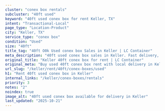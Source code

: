 ```yaml
---
cluster: "conex box rentals"
subcluster: "40ft used"
keyword: "40ft used conex box for rent Keller, TX"
intent: "Transactional-Local"
page_type: "Location-Product"
city: "Keller, TX"
service_type: "conex box"
condition: "Used"
size: "40ft"
title_tag: "40ft O0k Used conex box Sales in Keller | LC Container"
meta_description: "40ft used conex box sales in Keller. Fast delivery, competitive pricing. Serving conex boxes area. Quote ID: 7AD. Call (214) 524-4168 for your free quote today."
original_title: "Keller 40ft conex box for rent | LC Container"
original_meta: "Buy used 40ft conex box rent with local delivery in Keller, TX. LC Container — local Since 2003. Request a fast quote today."
url_slug: "/keller/rent/40ft/conex-boxes/used"
h1: "Rent 40ft used conex box in Keller"
internal_links: "/keller/conex-boxes/rentals"
priority: 3
notes: "2"
noindex: true
image_alt: "40ft used conex box available for delivery in Keller"
last_updated: "2025-10-21"
---
```


<!-- TODO: Add unique city/inventory copy, images, and internal links here. -->
